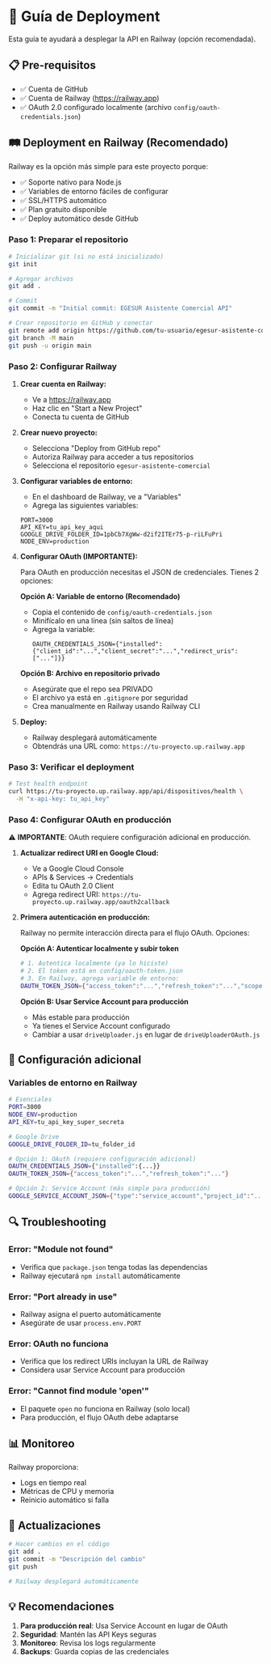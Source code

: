 # 🚀 Guía de Deployment

Esta guía te ayudará a desplegar la API en Railway (opción recomendada).

## 📋 Pre-requisitos

- ✅ Cuenta de GitHub
- ✅ Cuenta de Railway (https://railway.app)
- ✅ OAuth 2.0 configurado localmente (archivo `config/oauth-credentials.json`)

## 🛤️ Deployment en Railway (Recomendado)

Railway es la opción más simple para este proyecto porque:
- ✅ Soporte nativo para Node.js
- ✅ Variables de entorno fáciles de configurar
- ✅ SSL/HTTPS automático
- ✅ Plan gratuito disponible
- ✅ Deploy automático desde GitHub

### Paso 1: Preparar el repositorio

```bash
# Inicializar git (si no está inicializado)
git init

# Agregar archivos
git add .

# Commit
git commit -m "Initial commit: EGESUR Asistente Comercial API"

# Crear repositorio en GitHub y conectar
git remote add origin https://github.com/tu-usuario/egesur-asistente-comercial.git
git branch -M main
git push -u origin main
```

### Paso 2: Configurar Railway

1. **Crear cuenta en Railway:**
   - Ve a https://railway.app
   - Haz clic en "Start a New Project"
   - Conecta tu cuenta de GitHub

2. **Crear nuevo proyecto:**
   - Selecciona "Deploy from GitHub repo"
   - Autoriza Railway para acceder a tus repositorios
   - Selecciona el repositorio `egesur-asistente-comercial`

3. **Configurar variables de entorno:**
   - En el dashboard de Railway, ve a "Variables"
   - Agrega las siguientes variables:

   ```
   PORT=3000
   API_KEY=tu_api_key_aqui
   GOOGLE_DRIVE_FOLDER_ID=1pbCb7XgWw-d2if2ITEr75-p-riLFuPri
   NODE_ENV=production
   ```

4. **Configurar OAuth (IMPORTANTE):**

   Para OAuth en producción necesitas el JSON de credenciales. Tienes 2 opciones:

   **Opción A: Variable de entorno (Recomendado)**
   - Copia el contenido de `config/oauth-credentials.json`
   - Minifícalo en una línea (sin saltos de línea)
   - Agrega la variable:
     ```
     OAUTH_CREDENTIALS_JSON={"installed":{"client_id":"...","client_secret":"...","redirect_uris":["..."]}}
     ```

   **Opción B: Archivo en repositorio privado**
   - Asegúrate que el repo sea PRIVADO
   - El archivo ya está en `.gitignore` por seguridad
   - Crea manualmente en Railway usando Railway CLI

5. **Deploy:**
   - Railway desplegará automáticamente
   - Obtendrás una URL como: `https://tu-proyecto.up.railway.app`

### Paso 3: Verificar el deployment

```bash
# Test health endpoint
curl https://tu-proyecto.up.railway.app/api/dispositivos/health \
  -H "x-api-key: tu_api_key"
```

### Paso 4: Configurar OAuth en producción

⚠️ **IMPORTANTE**: OAuth requiere configuración adicional en producción.

1. **Actualizar redirect URI en Google Cloud:**
   - Ve a Google Cloud Console
   - APIs & Services → Credentials
   - Edita tu OAuth 2.0 Client
   - Agrega redirect URI: `https://tu-proyecto.up.railway.app/oauth2callback`

2. **Primera autenticación en producción:**

   Railway no permite interacción directa para el flujo OAuth. Opciones:

   **Opción A: Autenticar localmente y subir token**
   ```bash
   # 1. Autentica localmente (ya lo hiciste)
   # 2. El token está en config/oauth-token.json
   # 3. En Railway, agrega variable de entorno:
   OAUTH_TOKEN_JSON={"access_token":"...","refresh_token":"...","scope":"...","token_type":"Bearer","expiry_date":1234567890}
   ```

   **Opción B: Usar Service Account para producción**
   - Más estable para producción
   - Ya tienes el Service Account configurado
   - Cambiar a usar `driveUploader.js` en lugar de `driveUploaderOAuth.js`

## 🔧 Configuración adicional

### Variables de entorno en Railway

```bash
# Esenciales
PORT=3000
NODE_ENV=production
API_KEY=tu_api_key_super_secreta

# Google Drive
GOOGLE_DRIVE_FOLDER_ID=tu_folder_id

# Opción 1: OAuth (requiere configuración adicional)
OAUTH_CREDENTIALS_JSON={"installed":{...}}
OAUTH_TOKEN_JSON={"access_token":"...","refresh_token":"..."}

# Opción 2: Service Account (más simple para producción)
GOOGLE_SERVICE_ACCOUNT_JSON={"type":"service_account","project_id":"..."}
```

## 🔍 Troubleshooting

### Error: "Module not found"
- Verifica que `package.json` tenga todas las dependencias
- Railway ejecutará `npm install` automáticamente

### Error: "Port already in use"
- Railway asigna el puerto automáticamente
- Asegúrate de usar `process.env.PORT`

### Error: OAuth no funciona
- Verifica que los redirect URIs incluyan la URL de Railway
- Considera usar Service Account para producción

### Error: "Cannot find module 'open'"
- El paquete `open` no funciona en Railway (solo local)
- Para producción, el flujo OAuth debe adaptarse

## 📊 Monitoreo

Railway proporciona:
- Logs en tiempo real
- Métricas de CPU y memoria
- Reinicio automático si falla

## 🔄 Actualizaciones

```bash
# Hacer cambios en el código
git add .
git commit -m "Descripción del cambio"
git push

# Railway desplegará automáticamente
```

## 💡 Recomendaciones

1. **Para producción real**: Usa Service Account en lugar de OAuth
2. **Seguridad**: Mantén las API Keys seguras
3. **Monitoreo**: Revisa los logs regularmente
4. **Backups**: Guarda copias de las credenciales
